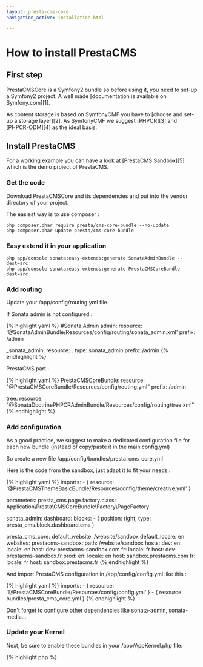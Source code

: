 ```yaml
---
layout: presta-cms-core
navigation_active: installation.html

---
```


# How to install PrestaCMS


## First step

PrestaCMSCore is a Symfony2 bundle so before using it, you need to set-up a Symfony2 project.
A well made [documentation is available on Symfony.com][1].

As content storage is based on SymfonyCMF you have to [choose and set-up a storage layer][2].
As SymfonyCMF we suggest [PHPCR][3] and [PHPCR-ODM][4] as the ideal basis.


## Install PrestaCMS

For a working example you can have a look at [PrestaCMS Sandbox][5] which is the demo project of PrestaCMS.

### Get the code

Download PrestaCMSCore and its dependencies and put into the vendor directory of your project.

The easiest way is to use composer :

    php composer.phar require presta/cms-core-bundle --no-update
    php composer.phar update presta/cms-core-bundle


### Easy extend it in your application

    php app/console sonata:easy-extends:generate SonataAdminBundle --dest=src
    php app/console sonata:easy-extends:generate PrestaCMSCoreBundle --dest=src

### Add routing

Update your /app/config/routing.yml file.

If Sonata admin is not configured :

{% highlight yaml %}
#Sonata Admin
admin:
    resource: '@SonataAdminBundle/Resources/config/routing/sonata_admin.xml'
    prefix: /admin

_sonata_admin:
    resource: .
    type: sonata_admin
    prefix: /admin
{% endhighlight %}

PrestaCMS part :

{% highlight yaml %}
PrestaCMSCoreBundle:
    resource: "@PrestaCMSCoreBundle/Resources/config/routing.yml"
    prefix:   /admin

tree:
    resource: "@SonataDoctrinePHPCRAdminBundle/Resources/config/routing/tree.xml"
{% endhighlight %}

### Add configuration

As a good practice, we suggest to make a dedicated configuration file for each new bundle (instead of copy/paste it
in the main config.yml)

So create a new file /app/config/bundles/presta_cms_core.yml

Here is the code from the sandbox, just adapt it to fit your needs :

{% highlight yaml %}
imports:
    - { resource: '@PrestaCMSThemeBasicBundle/Resources/config/theme/creative.yml' }

parameters:
    presta_cms.page.factory.class: Application\Presta\CMSCoreBundle\Factory\PageFactory

sonata_admin:
  dashboard:
      blocks:
          - { position: right, type: presta_cms.block.dashboard.cms }

presta_cms_core:
    default_website: /website/sandbox
    default_locale: en
    websites:
        prestacms-sandbox:
            path: /website/sandbox
            hosts:
                dev:
                    en:
                        locale: en
                        host: dev-prestacms-sandbox.com
                    fr:
                        locale: fr
                        host: dev-prestacms-sandbox.fr
                prod:
                    en:
                        locale: en
                        host: sandbox.prestacms.com
                    fr:
                        locale: fr
                        host:  sandbox.prestacms.fr
{% endhighlight %}

And import PrestaCMS configuration in /app/config/config.yml like this :

{% highlight yaml %}
imports:
    - { resource: '@PrestaCMSCoreBundle/Resources/config/config.yml' }
    - { resource: bundles/presta_cms_core.yml }
{% endhighlight %}

Don't forget to configure other dependencies like sonata-admin, sonata-media...

### Update your Kernel

Next, be sure to enable these bundles in your /app/AppKernel.php file:

{% highlight php %}
<?php
class AppKernel extends Kernel
{
    public function registerBundles()
    {
        $bundles = array(
            ...
            //Sonata
            new Sonata\BlockBundle\SonataBlockBundle(),
            new Sonata\jQueryBundle\SonatajQueryBundle(),
            new Sonata\AdminBundle\SonataAdminBundle(),
            new Sonata\EasyExtendsBundle\SonataEasyExtendsBundle(),
            new Knp\Bundle\MenuBundle\KnpMenuBundle(),
            new Sonata\SeoBundle\SonataSeoBundle(),
            new Sonata\MediaBundle\SonataMediaBundle(),
            new Sonata\DoctrineORMAdminBundle\SonataDoctrineORMAdminBundle(),
            new Sonata\DoctrinePHPCRAdminBundle\SonataDoctrinePHPCRAdminBundle(),
            new FOS\JsRoutingBundle\FOSJsRoutingBundle(),

            // Doctrine PHPCR
            new Doctrine\Bundle\PHPCRBundle\DoctrinePHPCRBundle(),

            // CMF bundles
            new Symfony\Cmf\Bundle\RoutingBundle\CmfRoutingBundle(),
            new Symfony\Cmf\Bundle\CoreBundle\CmfCoreBundle(),
            new Symfony\Cmf\Bundle\MenuBundle\CmfMenuBundle(),
            new Symfony\Cmf\Bundle\ContentBundle\CmfContentBundle(),
            new Symfony\Cmf\Bundle\TreeBrowserBundle\CmfTreeBrowserBundle(),
            new Symfony\Cmf\Bundle\BlockBundle\CmfBlockBundle(),

            //PrestaCMS
            new Presta\CMSCoreBundle\PrestaCMSCoreBundle(),
            new Presta\CMSMediaBundle\PrestaCMSMediaBundle(),
            new Presta\CMSThemeBasicBundle\PrestaCMSThemeBasicBundle(),

            //Utils
            new Doctrine\Bundle\FixturesBundle\DoctrineFixturesBundle()

            //Application bundles
            new Application\Sonata\AdminBundle\ApplicationSonataAdminBundle(),
            new Application\Presta\CMSCoreBundle\ApplicationPrestaCMSCoreBundle()
        );
    }
}
{% endhighlight %}

Now, install the assets from the bundles:

    php app/console assets:install web

It’s a good practice to also delete your cache when installing new bundles:

    php app/console cache:clear


### Let's code

&rarr; Now installation step is over, let's continue with [getting started section][6]


[1]: http://symfony.com/doc/master/book/installation.html
[2]: http://symfony.com/doc/master/cmf/cookbook/database/choosing_storage_layer.html
[3]: http://phpcr.github.io/
[4]: http://www.doctrine-project.org/projects/phpcr-odm.html
[5]: https://github.com/prestaconcept/prestacms-sandbox
[6]: /presta-cms-core/developer-guide/getting-started.html#content